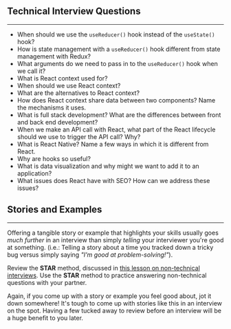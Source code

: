 ## Technical Interview Questions
---

* When should we use the `useReducer()` hook instead of the `useState()` hook?
* How is state management with a `useReducer()` hook different from state management with Redux?
* What arguments do we need to pass in to the `useReducer()` hook when we call it? 
* What is React context used for?
* When should we use React context?
* What are the alternatives to React context?
* How does React context share data between two components? Name the mechanisms it uses.
* What is full stack development? What are the differences between front and back end development?
* When we make an API call with React, what part of the React lifecycle should we use to trigger the API call? Why?
* What is React Native? Name a few ways in which it is different from React.
* Why are hooks so useful?
* What is data visualization and why might we want to add it to an application?
* What issues does React have with SEO? How can we address these issues?

## Stories and Examples
<hr />

Offering a tangible story or example that highlights your skills usually goes _much further_ in an interview than simply _telling_ your interviewer you're good at something. (i.e.: Telling a story about a time you tracked down a tricky bug versus simply saying _"I'm good at problem-solving!"_).

Review the **STAR** method, discussed in [this lesson on non-technical interviews](https://career-services.learnhowtoprogram.com/internship-and-job-search/preparing-for-job-interviews/non-technical-interview). Use the **STAR** method to practice answering non-technical questions with your partner.

Again, if you come up with a story or example you feel good about, jot it down somewhere! It's tough to come up with stories like this in an interview on the spot. Having a few tucked away to review before an interview will be a huge benefit to you later.
